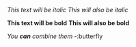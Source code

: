 *This text will be italic*
_This will also be italic_

**This text will be bold**
__This will also be bold__

_You **can** combine them_
-:butterfly
